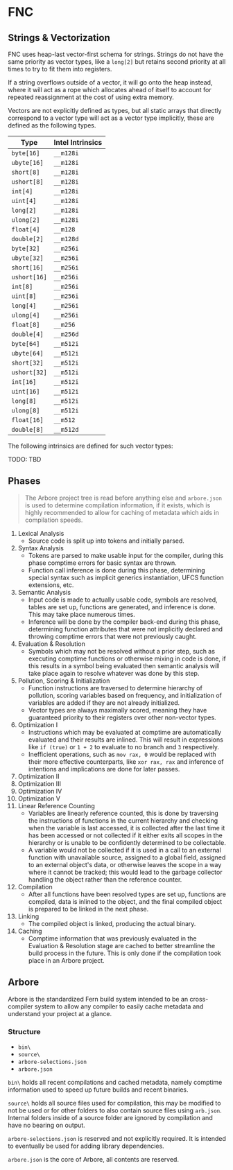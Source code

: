 # FNC

## Strings & Vectorization

FNC uses heap-last vector-first schema for strings. Strings do not have the same priority as vector types, like a `long[2]` but retains second priority at all times to try to fit them into registers. 

If a string overflows outside of a vector, it will go onto the heap instead, where it will act as a rope which allocates ahead of itself to account for repeated reassignment at the cost of using extra memory.

Vectors are not explicitly defined as types, but all static arrays that directly correspond to a vector type will act as a vector type implicitly, these are defined as the following types.

| Type | Intel Intrinsics |
|------|------------------|
| `byte[16]` | `__m128i` |
| `ubyte[16]` | `__m128i` |
| `short[8]` | `__m128i` |
| `ushort[8]` | `__m128i` |
| `int[4]` | `__m128i` |
| `uint[4]` | `__m128i` |
| `long[2]` | `__m128i` |
| `ulong[2]` | `__m128i` |
| `float[4]` | `__m128` |
| `double[2]` | `__m128d` |
| `byte[32]` | `__m256i` |
| `ubyte[32]` | `__m256i` |
| `short[16]` | `__m256i` |
| `ushort[16]` | `__m256i` |
| `int[8]` | `__m256i` |
| `uint[8]` | `__m256i` |
| `long[4]` | `__m256i` |
| `ulong[4]` | `__m256i` |
| `float[8]` | `__m256` |
| `double[4]` | `__m256d` |
| `byte[64]` | `__m512i` |
| `ubyte[64]` | `__m512i` |
| `short[32]` | `__m512i` |
| `ushort[32]` | `__m512i` |
| `int[16]` | `__m512i` |
| `uint[16]` | `__m512i` |
| `long[8]` | `__m512i` |
| `ulong[8]` | `__m512i` |
| `float[16]` | `__m512` |
| `double[8]` | `__m512d` |

The following intrinsics are defined for such vector types:

TODO: TBD

## Phases

> The Arbore project tree is read before anything else and `arbore.json` is used to determine compilation information, if it exists, which is highly recommended to allow for caching of metadata which aids in compilation speeds.

1. Lexical Analysis
    - Source code is split up into tokens and initially parsed.
2. Syntax Analysis
    - Tokens are parsed to make usable input for the compiler, during this phase comptime errors for basic syntax are thrown. 
    - Function call inference is done during this phase, determining special syntax such as implicit generics instantiation, UFCS function extensions, etc.
3. Semantic Analysis
    - Input code is made to actually usable code, symbols are resolved, tables are set up, functions are generated, and inference is done. This may take place numerous times.
    - Inference will be done by the compiler back-end during this phase, determining function attributes that were not implicitly declared and throwing comptime errors that were not previously caught.
4. Evaluation & Resolution
    - Symbols which may not be resolved without a prior step, such as executing comptime functions or otherwise mixing in code is done, if this results in a symbol being evaluated then semantic analysis will take place again to resolve whatever was done by this step.
5. Pollution, Scoring & Initialization
    - Function instructions are traversed to determine hierarchy of pollution, scoring variables based on frequency, and initialization of variables are added if they are not already initialized.
    - Vector types are always maximally scored, meaning they have guaranteed priority to their registers over other non-vector types.
6. Optimization I
    - Instructions which may be evaluated at comptime are automatically evaluated and their results are inlined. This will result in expressions like `if (true)` or `1 + 2` to evaluate to no branch and `3` respectively.
    - Inefficient operations, such as `mov rax, 0` would be replaced with their more effective counterparts, like `xor rax, rax` and inference of intentions and implications are done for later passes.
7. Optimization II
8. Optimization III
9. Optimization IV
10. Optimization V
11. Linear Reference Counting
    - Variables are linearly reference counted, this is done by traversing the instructions of functions in the current hierarchy and checking when the variable is last accessed, it is collected after the last time it has been accessed or not collected if it either exits all scopes in the hierarchy or is unable to be confidently determined to be collectable.
    - A variable would not be collected if it is used in a call to an external function with unavailable source, assigned to a global field, assigned to an external object's data, or otherwise leaves the scope in a way where it cannot be tracked; this would lead to the garbage collector handling the object rather than the reference counter.
12. Compilation
    - After all functions have been resolved types are set up, functions are compiled, data is inlined to the object, and the final compiled object is prepared to be linked in the next phase.
13. Linking
    - The compiled object is linked, producing the actual binary.
14. Caching
    - Comptime information that was previously evaluated in the Evaluation & Resolution stage are cached to better streamline the build process in the future. This is only done if the compilation took place in an Arbore project.

## Arbore

Arbore is the standardized Fern build system intended to be an cross-compiler system to allow any compiler to easily cache metadata and understand your project at a glance.

### Structure

- `bin\`
- `source\`
- `arbore-selections.json`
- `arbore.json`

`bin\` holds all recent compilations and cached metadata, namely comptime information used to speed up future builds and recent binaries.

`source\` holds all source files used for compilation, this may be modified to not be used or for other folders to also contain source files using `arb.json`. Internal folders inside of a source folder are ignored by compilation and have no bearing on output.

`arbore-selections.json` is reserved and not explicitly required. It is intended to eventually be used for adding library dependencies.

`arbore.json` is the core of Arbore, all contents are reserved.